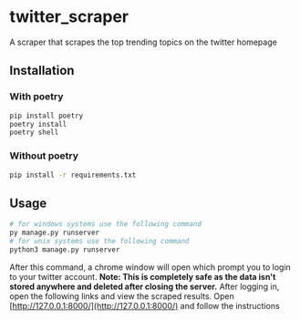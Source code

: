 # twitter_scraper

A scraper that scrapes the top trending topics on the twitter homepage

## Installation

### With poetry

```bash
pip install poetry
poetry install
poetry shell
```

### Without poetry

```bash
pip install -r requirements.txt
```

## Usage

```bash
# for windows systems use the following command
py manage.py runserver
# for unix systems use the following command
python3 manage.py runserver
```

After this command, a chrome window will open which prompt you to login to your twitter account.
**Note: This is completely safe as the data isn't stored anywhere and deleted after closing the server.**
After logging in, open the following links and view the scraped results.
Open [http://127.0.0.1:8000/](http://127.0.0.1:8000/) and follow the instructions
